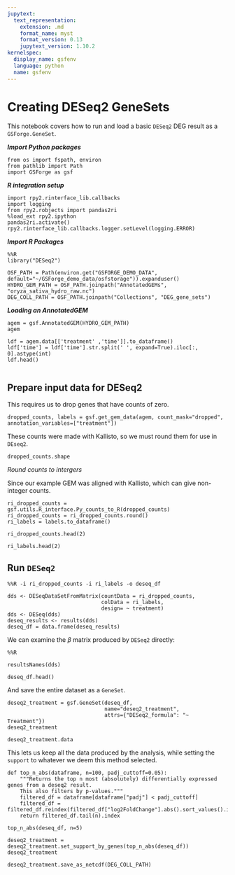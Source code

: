 ```yaml
---
jupytext:
  text_representation:
    extension: .md
    format_name: myst
    format_version: 0.13
    jupytext_version: 1.10.2
kernelspec:
  display_name: gsfenv
  language: python
  name: gsfenv
---
```


# Creating DESeq2 GeneSets

This notebook covers how to run and load a basic `DESeq2` DEG result as a `GSForge.GeneSet`.

***Import Python packages***

```{code-cell} ipython3
from os import fspath, environ
from pathlib import Path
import GSForge as gsf
```

***R integration setup***

```{code-cell} ipython3
import rpy2.rinterface_lib.callbacks
import logging
from rpy2.robjects import pandas2ri
%load_ext rpy2.ipython
pandas2ri.activate()
rpy2.rinterface_lib.callbacks.logger.setLevel(logging.ERROR)
```

***Import R Packages***

```{code-cell} ipython3
%%R
library("DESeq2")
```

```{code-cell} ipython3
OSF_PATH = Path(environ.get("GSFORGE_DEMO_DATA", default="~/GSForge_demo_data/osfstorage")).expanduser()
HYDRO_GEM_PATH = OSF_PATH.joinpath("AnnotatedGEMs", "oryza_sativa_hydro_raw.nc")
DEG_COLL_PATH = OSF_PATH.joinpath("Collections", "DEG_gene_sets")
```

***Loading an AnnotatedGEM***

```{code-cell} ipython3
agem = gsf.AnnotatedGEM(HYDRO_GEM_PATH)
agem
```

```{code-cell} ipython3
ldf = agem.data[['treatment' ,'time']].to_dataframe()
ldf['time'] = ldf['time'].str.split(' ', expand=True).iloc[:, 0].astype(int)
ldf.head()
```

```{code-cell} ipython3

```

## Prepare input data for DESeq2

This requires us to drop genes that have counts of zero.

```{code-cell} ipython3
dropped_counts, labels = gsf.get_gem_data(agem, count_mask="dropped", annotation_variables=["treatment"])
```

These counts were made with Kallisto, so we must round them for use in `DEseq2`.

```{code-cell} ipython3
dropped_counts.shape
```

*Round counts to intergers*

Since our example GEM was aligned with Kallisto, which can give non-integer counts.

```{code-cell} ipython3
ri_dropped_counts = gsf.utils.R_interface.Py_counts_to_R(dropped_counts)
ri_dropped_counts = ri_dropped_counts.round()
ri_labels = labels.to_dataframe()
```

```{code-cell} ipython3
ri_dropped_counts.head(2)
```

```{code-cell} ipython3
ri_labels.head(2)
```

## Run `DESeq2`

```{code-cell} ipython3
%%R -i ri_dropped_counts -i ri_labels -o deseq_df

dds <- DESeqDataSetFromMatrix(countData = ri_dropped_counts,
                              colData = ri_labels,
                              design= ~ treatment)
dds <- DESeq(dds)
deseq_results <- results(dds)
deseq_df = data.frame(deseq_results)
```

We can examine the $\beta$ matrix produced by `DESeq2` directly:

```{code-cell} ipython3
%%R

resultsNames(dds)
```

```{code-cell} ipython3
deseq_df.head()
```

And save the entire dataset as a `GeneSet`.

```{code-cell} ipython3
deseq2_treatment = gsf.GeneSet(deseq_df, 
                               name="deseq2_treatment", 
                               attrs={"DESeq2_formula": "~ Treatment"})
deseq2_treatment
```

```{code-cell} ipython3
deseq2_treatment.data
```

This lets us keep all the data produced by the analysis, while setting the `support` to whatever we deem this method selected.

```{code-cell} ipython3
def top_n_abs(dataframe, n=100, padj_cuttoff=0.05):
    """Returns the top n most (absolutely) differentially expressed genes from a deseq2 result.
    This also filters by p-values."""
    filtered_df = dataframe[dataframe["padj"] < padj_cuttoff]
    filtered_df = filtered_df.reindex(filtered_df["log2FoldChange"].abs().sort_values().index)
    return filtered_df.tail(n).index
```

```{code-cell} ipython3
top_n_abs(deseq_df, n=5)
```

```{code-cell} ipython3
deseq2_treatment = deseq2_treatment.set_support_by_genes(top_n_abs(deseq_df))
deseq2_treatment
```

```{code-cell} ipython3
deseq2_treatment.save_as_netcdf(DEG_COLL_PATH)
```
